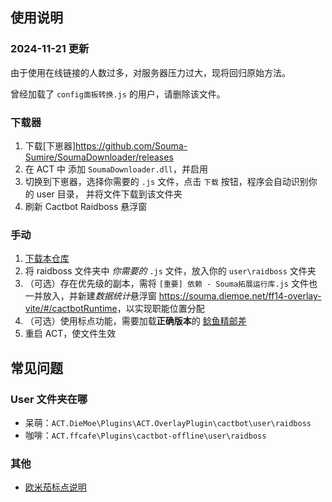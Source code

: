 ## 使用说明

### 2024-11-21 更新

由于使用在线链接的人数过多，对服务器压力过大，现将回归原始方法。

曾经加载了 `config面板转换.js` 的用户，请删除该文件。

### 下载器

1. 下载[下崽器]<https://github.com/Souma-Sumire/SoumaDownloader/releases>
2. 在 ACT 中 添加 `SoumaDownloader.dll`，并启用
3. 切换到下崽器，选择你需要的 `.js` 文件，点击 `下载` 按钮，程序会自动识别你的 user 目录， 并将文件下载到该文件夹
4. 刷新 Cactbot Raidboss 悬浮窗

### 手动

1. [下载本仓库](https://github.com/Souma-Sumire/raidboss-user-js-public/archive/refs/heads/main.zip)
1. 将 raidboss 文件夹中 *你需要的* `.js` 文件，放入你的 `user\raidboss` 文件夹
1. （可选）存在优先级的副本，需将 `[重要] 依赖 - Souma拓展运行库.js` 文件也一并放入，并新建*数据统计*悬浮窗 <https://souma.diemoe.net/ff14-overlay-vite/#/cactbotRuntime>，以实现职能位置分配
1. （可选）使用标点功能，需要加载**正确版本**的 [鲶鱼精邮差](https://github.com/Natsukage/PostNamazu/releases)
1. 重启 ACT，使文件生效

## 常见问题

### User 文件夹在哪

- 呆萌：`ACT.DieMoe\Plugins\ACT.OverlayPlugin\cactbot\user\raidboss`
- 咖啡：`ACT.ffcafe\Plugins\cactbot-offline\user\raidboss`

### 其他

- [欧米茄标点说明](https://docs.qq.com/doc/DTXZHb1lXcUZ4eXBh)
